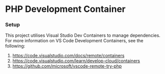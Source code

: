 # PHP Development Container

### Setup

This project utilises Visual Studio Dev Containers to manage dependencies. For more information on VS Code Development Containers, see the following:
1. https://code.visualstudio.com/docs/remote/containers
2. https://code.visualstudio.com/learn/develop-cloud/containers
3. https://github.com/microsoft/vscode-remote-try-php
